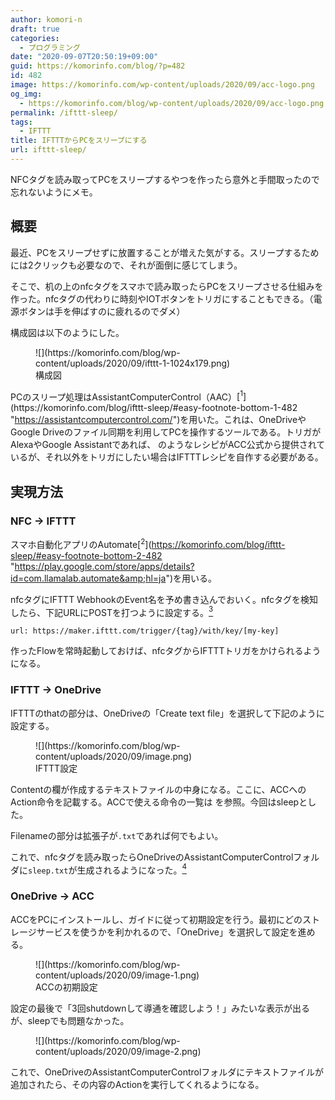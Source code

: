 ```yaml
---
author: komori-n
draft: true
categories:
  - プログラミング
date: "2020-09-07T20:50:19+09:00"
guid: https://komorinfo.com/blog/?p=482
id: 482
image: https://komorinfo.com/wp-content/uploads/2020/09/acc-logo.png
og_img:
  - https://komorinfo.com/blog/wp-content/uploads/2020/09/acc-logo.png
permalink: /ifttt-sleep/
tags:
  - IFTTT
title: IFTTTからPCをスリープにする
url: ifttt-sleep/
---
```


NFCタグを読み取ってPCをスリープするやつを作ったら意外と手間取ったので忘れないようにメモ。

## 概要

最近、PCをスリープせずに放置することが増えた気がする。スリープするためには2クリックも必要なので、それが面倒に感じてしまう。

そこで、机の上のnfcタグをスマホで読み取ったらPCをスリープさせる仕組みを作った。nfcタグの代わりに時刻やIOTボタンをトリガにすることもできる。（電源ボタンは手を伸ばすのに疲れるのでダメ）

構成図は以下のようにした。

<div class="wp-block-image"><figure class="aligncenter size-large">![](https://komorinfo.com/blog/wp-content/uploads/2020/09/ifttt-1-1024x179.png)<figcaption>構成図</figcaption></figure></div>PCのスリープ処理はAssistantComputerControl（AAC）<span class="easy-footnote-margin-adjust" id="easy-footnote-1-482"></span><span class="easy-footnote">[<sup>1</sup>](https://komorinfo.com/blog/ifttt-sleep/#easy-footnote-bottom-1-482 "<a rel="noreferrer noopener" href="https://assistantcomputercontrol.com/" target="_blank">https://assistantcomputercontrol.com/</a>")</span>を用いた。これは、OneDriveやGoogle Driveのファイル同期を利用してPCを操作するツールである。トリガがAlexaやGoogle Assistantであれば、<https://ifttt.com/applets/qzhUdpaY> のようなレシピがACC公式から提供されているが、それ以外をトリガにしたい場合はIFTTTレシピを自作する必要がある。

## 実現方法

### NFC -&gt; IFTTT

スマホ自動化アプリのAutomate<span class="easy-footnote-margin-adjust" id="easy-footnote-2-482"></span><span class="easy-footnote">[<sup>2</sup>](https://komorinfo.com/blog/ifttt-sleep/#easy-footnote-bottom-2-482 "<a href="https://play.google.com/store/apps/details?id=com.llamalab.automate&amp;hl=ja" target="_blank" rel="noreferrer noopener">https://play.google.com/store/apps/details?id=com.llamalab.automate&amp;hl=ja</a>")</span>を用いる。

nfcタグにIFTTT WebhookのEvent名を予め書き込んでおいく。nfcタグを検知したら、下記URLにPOSTを打つように設定する。<span class="easy-footnote-margin-adjust" id="easy-footnote-3-482"></span><span class="easy-footnote">[<sup>3</sup>](https://komorinfo.com/blog/ifttt-sleep/#easy-footnote-bottom-3-482 "Webhookで投げるEvent名をそのままnfcタグに書き込んでおくと、コマンドを増やしたくなったときに使いまわしが利いて便利。お行儀は悪いけど。")</span>

```
url: https://maker.ifttt.com/trigger/{tag}/with/key/[my-key]
```

作ったFlowを常時起動しておけば、nfcタグからIFTTTトリガをかけられるようになる。

### IFTTT -&gt; OneDrive

IFTTTのthatの部分は、OneDriveの「Create text file」を選択して下記のように設定する。

<div class="wp-block-image"><figure class="aligncenter size-large">![](https://komorinfo.com/blog/wp-content/uploads/2020/09/image.png)<figcaption>IFTTT設定</figcaption></figure></div>Contentの欄が作成するテキストファイルの中身になる。ここに、ACCへのAction命令を記載する。ACCで使える命令の一覧は <https://acc.readme.io/docs/actions> を参照。今回はsleepとした。

Filenameの部分は拡張子が`.txt`であれば何でもよい。

これで、nfcタグを読み取ったらOneDriveのAssistantComputerControlフォルダに`sleep.txt`が生成されるようになった。<span class="easy-footnote-margin-adjust" id="easy-footnote-4-482"></span><span class="easy-footnote">[<sup>4</sup>](https://komorinfo.com/blog/ifttt-sleep/#easy-footnote-bottom-4-482 "最初はOneDriveではなくGoogle Driveで作ろうとしていたが、IFTTTとの連携がうまく行かずやめた。エラーメッセージが雑で、バグ取りに時間がかかりそうだったため。")</span>

### OneDrive -&gt; ACC

ACCをPCにインストールし、ガイドに従って初期設定を行う。最初にどのストレージサービスを使うかを利かれるので、「OneDrive」を選択して設定を進める。

<div class="wp-block-image"><figure class="aligncenter size-large">![](https://komorinfo.com/blog/wp-content/uploads/2020/09/image-1.png)<figcaption>ACCの初期設定</figcaption></figure></div>設定の最後で「3回shutdownして導通を確認しよう！」みたいな表示が出るが、sleepでも問題なかった。

<div class="wp-block-image"><figure class="aligncenter size-large">![](https://komorinfo.com/blog/wp-content/uploads/2020/09/image-2.png)</figure></div>これで、OneDriveのAssistantComputerControlフォルダにテキストファイルが追加されたら、その内容のActionを実行してくれるようになる。
